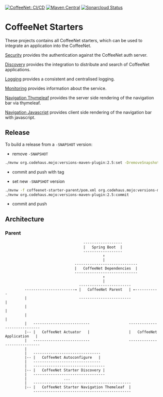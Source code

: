 [![CoffeeNet: CI/CD](https://github.com/coffeenet/coffeenet-starter/workflows/CoffeeNet:%20CI/CD/badge.svg)](https://github.com/coffeenet/coffeenet-starter/actions?query=workflow%3A%22CoffeeNet%3A+CI%2FCD%22)
[![Maven Central](https://maven-badges.herokuapp.com/maven-central/rocks.coffeenet/coffeenet-starter/badge.svg)](https://search.maven.org/search?q=g:rocks.coffeenet%20AND%20a:coffeenet-starter&core=gav)
[![Sonarcloud Status](https://sonarcloud.io/api/project_badges/measure?project=rocks.coffeenet:coffeenet-starter&metric=coverage)](https://sonarcloud.io/dashboard?id=rocks.coffeenet:coffeenet-starter)

# CoffeeNet Starters

These projects contains all CoffeeNet starters, which can be used
to integrate an application into the CoffeeNet.

[Security](coffeenet-starter-security/README.md)
provides the authentication against the CoffeeNet auth server.

[Discovery](./coffeenet-starter-discovery/README.md)
provides the integration to distribute and search of CoffeeNet applications.

[Logging](./coffeenet-starter-logging/README.md)
provides a consistent and centralised logging.

[Monitoring](./coffeenet-starter-monitoring/README.md)
provides information about the service.

[Navigation Thymeleaf](./coffeenet-starter-navigation-thymeleaf/README.md)
provides the server side rendering of the navigation bar via thymeleaf.

[Navigation Javascript](./coffeenet-starter-navigation-javascript/README.md)
provides client side rendering of the navigation bar with javascript.

## Release

To build a release from a `-SNAPSHOT` version:

- remove `-SNAPSHOT`
```bash
./mvnw org.codehaus.mojo:versions-maven-plugin:2.5:set -DremoveSnapshot=true -DprocessAllModules=true org.codehaus.mojo:versions-maven-plugin:2.5:commit
```

- commit and push with tag

- set new `-SNAPSHOT` version
```bash
./mvnw -f coffeenet-starter-parent/pom.xml org.codehaus.mojo:versions-maven-plugin:2.5:set -DnextSnapshot -DprocessAllModules=true
./mvnw org.codehaus.mojo:versions-maven-plugin:2.5:commit
```

- commit and push


## Architecture

### Parent

```
                                    ------------------
                                    |   Spring Boot  |
                                    ------------------
                                             ↑
                                             |
                                -----------------------------
                                |   CoffeeNet Dependencies  |
                                -----------------------------
                                             ↑
                                             | 
                                  ------------------------
         -----------------------→ |   CoffeeNet Parent   | ←-----------
         |                        ------------------------            |
         |                                                            |
         |                                                            |
         |   --------------------------                  -----------------------------
         |-- |   CoffeeNet Actuator   |                  |   CoffeeNet Application   |
         |   --------------------------                  -----------------------------
         |
         |   -------------------------------
         |-- |   CoffeeNet Autoconfigure   |
         |   -------------------------------
         |   ---------------------------------
         |-- |   CoffeeNet Starter Discovery |
         |   ---------------------------------
         |                 ...
         |   ---------------------------------------------
         |-- |   CoffeeNet Starter Navigation Themeleaf  |
             ---------------------------------------------
```
